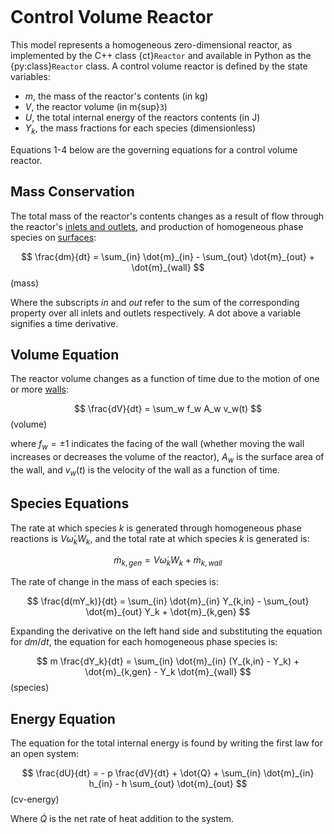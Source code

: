 ```{py:currentmodule} cantera
```

# Control Volume Reactor

This model represents a homogeneous zero-dimensional reactor, as implemented by the C++
class {ct}`Reactor` and available in Python as the {py:class}`Reactor` class. A control
volume reactor is defined by the state variables:

- $m$, the mass of the reactor's contents (in kg)
- $V$, the reactor volume (in m{sup}`3`)
- $U$, the total internal energy of the reactors contents (in J)
- $Y_k$, the mass fractions for each species (dimensionless)

Equations 1-4 below are the governing equations for a control volume reactor.

## Mass Conservation

The total mass of the reactor's contents changes as a result of flow through the
reactor's [inlets and outlets](sec-flow-device), and production of homogeneous phase
species on [surfaces](sec-reactor-surface):

$$
\frac{dm}{dt} = \sum_{in} \dot{m}_{in} - \sum_{out} \dot{m}_{out} + \dot{m}_{wall}
$$ (mass)

Where the subscripts *in* and *out* refer to the sum of the corresponding property over
all inlets and outlets respectively. A dot above a variable signifies a time derivative.

## Volume Equation

The reactor volume changes as a function of time due to the motion of one or more
[walls](sec-wall):

$$
\frac{dV}{dt} = \sum_w f_w A_w v_w(t)
$$ (volume)

where $f_w = \pm 1$ indicates the facing of the wall (whether moving the wall increases
or decreases the volume of the reactor), $A_w$ is the surface area of the wall, and
$v_w(t)$ is the velocity of the wall as a function of time.

## Species Equations

The rate at which species $k$ is generated through homogeneous phase reactions is
$V \dot{\omega}_k W_k$, and the total rate at which species $k$ is generated is:

$$
\dot{m}_{k,gen} = V \dot{\omega}_k W_k + \dot{m}_{k,wall}
$$

The rate of change in the mass of each species is:

$$
\frac{d(mY_k)}{dt} = \sum_{in} \dot{m}_{in} Y_{k,in} - \sum_{out} \dot{m}_{out} Y_k +
                     \dot{m}_{k,gen}
$$

Expanding the derivative on the left hand side and substituting the equation
for $dm/dt$, the equation for each homogeneous phase species is:

$$
m \frac{dY_k}{dt} = \sum_{in} \dot{m}_{in} (Y_{k,in} - Y_k) +
                    \dot{m}_{k,gen} - Y_k \dot{m}_{wall}
$$ (species)

## Energy Equation

The equation for the total internal energy is found by writing the first law for an open
system:

$$
\frac{dU}{dt} = - p \frac{dV}{dt} + \dot{Q} +
                \sum_{in} \dot{m}_{in} h_{in} - h \sum_{out} \dot{m}_{out}
$$ (cv-energy)

Where $\dot{Q}$ is the net rate of heat addition to the system.

